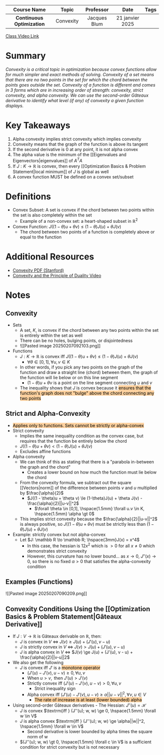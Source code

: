 |         Course Name         |   Topic   |  Professor   |      Date       | Tags |
| :-------------------------: | :-------: | :----------: | :-------------: | :--: |
| **Continuous Optimization** | Convexity | Jacques Blum | 21 janvier 2025 |      |

[Class Video Link](https://learn.dsti.institute/mod/url/view.php?id=22609)

# Summary
*Convexity is a critical topic in optimization because convex functions allow for much simpler and exact methods of solving. Convexity of a set means that there are no two points in the set for which the chord between the points goes outside the set. Convexity of a function is different and comes in 3 forms which are in increasing order of strength: convexity, strict convexity, and alpha convexity. We can use the second-order Gâteaux derivative to identify what level (if any) of convexity a given function displays.*

# Key Takeaways
1. Alpha convexity implies strict convexity which implies convexity
2. Convexity means that the graph of the function is above its tangent
3. If the second derivative is 0 at any point, it is not alpha convex
4. The alpha value is the minimum of the [[Eigenvalues and Eigenvectors|eigenvalues]] of $A^TA$
5. If $J: K \to \mathbb R$ is convex, then every [[Optimization Basics & Problem Statement|local minimum]] of $J$ is global as well
6. A convex function MUST be defined on a convex set/subset

# Definitions
- Convex Subset: A set is convex if the chord between two points within the set is also completely within the set
	- Example of a non-convex set: a heart-shaped subset in $\mathbb R^2$
- Convex Function: $J((1 - \theta)u + \theta v) \le (1 - \theta)J(u) + \theta J(v)$
	- The chord between two points of a function is completely above or equal to the function

# Additional Resources
- [Convexity PDF (Stanford)](https://ai.stanford.edu/~gwthomas/notes/convexity.pdf)
- [Convexity and the Principle of Duality Video](https://www.youtube.com/watch?v=d0CF3d5aEGc)

# Notes
## Convexity
- Sets
	- A set, $K$, is convex if the chord between any two points within the set is entirely within the set as well
	- There can be no holes, bulging points, or disjointedness
	- ![[Pasted image 20250207092103.png]]
- Functions
	- $J:K\to \mathbb R \textrm{ is convex iff }$ $J((1 - \theta)u + \theta v) \le (1 - \theta)J(u) + \theta J(v)$
		- $\forall \theta \in [0, 1], \forall u, v \in K$
	- In other words, if you pick any two points on the graph of the function and draw a straight line (chord) between them, the graph of the function will lie below or on this line segment
		- $(1 - \theta)u + \theta v$ is a point on the line segment connecting $u$ and $v$
	- The inequality shows that $J$ is convex because it <mark style="background: #FFB86CA6;">ensures that the function's graph does not "bulge" above the chord connecting any two points</mark>
## Strict and Alpha-Convexity
- <mark style="background: #FFB86CA6;">Applies only to functions. Sets cannot be strictly or alpha-convex</mark>
- Strict convexity
	- Implies the same inequality condition as the convex case, but requires that the function be entirely below the chord
	- $J((1 - \theta)u + \theta v) \lt (1 - \theta)J(u) + \theta J(v)$
	- Excludes affine functions
- Alpha convexity
	- We can think of this as stating that there is a "parabola in-between the graph and the chord"
		- Creates a lower bound on how much the function must lie below the chord
	- From the convexity formula, we subtract out the square [[Vectors|norm]] of the difference between points $v \textrm{ and } u$ multiplied by $\frac{\alpha}{2}$ 
		- $J((1 - \theta)u + \theta v) \le (1-\theta)J(u) + \theta J(v) - \frac{\alpha}{2}||u-v||^2$
			- $\forall \theta \in [0,1], \hspace{1.5mm} \forall u.v \in K, \hspace{1.5mm} \alpha \gt 0$
	- This implies strict convexity because the $\frac{\alpha}{2}||u-v||^2$ is always positive, so $J((1 - \theta)u + \theta v)$ must be strictly less than $(1-\theta)J(u) + \theta J(v)$
- Example: strictly convex but not alpha-convex
	- Let $J: \mathbb R \to \mathbb R; \hspace{3mm}J(x) = x^4$
		- In this case, the hessian is $12x^2$ which is $\gt 0$ for all $x \ne 0$ which demonstrates strict convexity
		- However, this curvature has no lower bound... as $x \to 0$, $J''(x) \to 0$, so there is no fixed $\alpha \gt 0$ that satisfies the alpha-convexity condition
## Examples (Functions)
![[Pasted image 20250207090209.png]]
## Convexity Conditions Using the [[Optimization Basics & Problem Statement|Gâteaux Derivative]]
- If $J: V \to \mathbb R$ is Gâteaux derivable on $\mathbb R$, then:
	- $J$ is convex in $V$ $\iff$ $J(v) \ge J(u) + (J'(u), v-u)$
	- $J$ is strictly convex in $V$ $\iff$ $J(v) \gt J(u) + (J'(u), v - u)$
	- $J$ is alpha convex in $V$ $\iff$ $J(v) \ge J(u) + (J'(u), v - u) + \frac{\alpha}{2}||v-u||2$
- We also get the following
	- $J$ is convex$\textrm { iff } J'$ is a <mark style="background: #FFB86CA6;">monotone operator</mark>
		- $(J'(u) - J'(v), u-v) \ge 0, \forall u, v$
		- When $u \gt v, \textrm{ then } J'(u) > J'(v)$
		- Strictly convex $\textrm{iff }(J'(u) - J'(v), u-v) \gt 0, \forall u, v$
			- Strict inequality sign
		- Alpha convex $\textrm{iff }(J'(u) - J'(v), u-v) \ge \alpha ||u - v||^2, \forall v,u \in V$
			- <mark style="background: #FFB86CA6;">The rate of increase is at least (lower bounded) alpha</mark>
- Using second-order Gâteaux derivatives - The Hessian: $J''(u) = \mathcal H$
	- $J$ is convex $\textrm{iff } (J''(u); w, w) \ge 0, \hspace{1.5mm} \forall w \in V$
	- $J$ is alpha convex $\textrm{iff } (J''(u); w, w) \ge \alpha||w||^2, \hspace{1.5mm} \forall w \in V$
		- Second derivative is lower bounded by alpha times the square norm of w
	- $(J''(u); w, w) \gt 0, \hspace{1.5mm} \forall c \in V$ is a sufficient condition for strict convexity but is not necessary